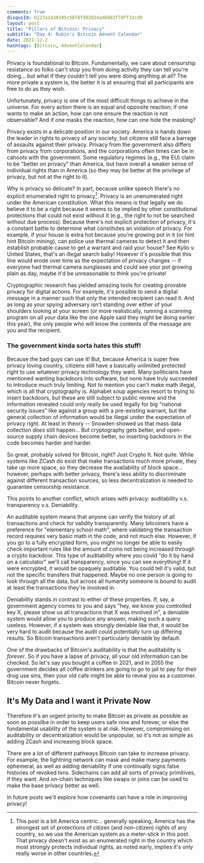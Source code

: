```yaml
---
comments: True
disqusId: 6227a1438395c50f6fd92024ad6083f7dff32cd9
layout: post
title: "Pillars of Bitcoin: Privacy"
subtitle: "Day 4: Rubin's Bitcoin Advent Calendar"
date: 2021-12-2
hashtags: [Bitcoin, AdventCalendar]
---
```


Privacy is foundational to Bitcoin. Fundamentally, we care about censorship
resistance so folks can't stop you from doing activity they can tell you're
doing… but what if they couldn't tell you were doing anything at all? The more
private a system is, the better it is at ensuring that all participants are free
to do as they wish.

Unfortunately, privacy is one of the most difficult things to achieve in the
universe. For every action there is an equal and opposite reaction; if one wants
to make an action, how can one ensure the reaction is not observable? And if one
masks the reaction, how can one hide the masking?

Privacy exists in a delicate position in our society. America is hands down the
leader in rights to privacy of any society, but citizens still face a barrage of
assaults against their privacy. Privacy from the government also differs from
privacy from corporations, and the corporations often times can be in cahoots
with the government. Some regulatory regimes (e.g., the EU) claim to be "better
on privacy" than America, but have overall a weaker sense of individual rights
than in America (so they may be better at the privilege of privacy, but not at
the right to it).

Why is privacy so delicate? In part, because unlike speech there's no explicit
enumerated right to privacy[^centric]. Privacy is an unenumerated right under
the American constitution. What this means is that legally we do believe it to
be a right because it seems to be implied by other constitutional protections
that could not exist without it (e.g., the right to not be searched without due
process).  Because there's not explicit protection of privacy, it's a constant
battle to determine what constitutes an violation of privacy. For example, if
your house is extra hot because you're growing pot in it (or hint hint Bitcoin
mining), can police use thermal cameras to detect it and then establish probable
cause to get a warrant and raid your house? See Kyllo v. United States, that's
an illegal search baby! However it's possible that this line would erode over
time as the expectation of privacy changes -- if everyone had thermal camera
sunglasses and could see your pot growing plain as day, maybe it'd be
unreasonable to think
you're private!

Cryptographic research has yielded amazing tools for creating provable privacy
for digital actions. For example, it's possible to send a digital message in a
manner such that only the intended recipient can read it. And as long as your
spying adversary isn't standing over either of your shoulders looking at your
screen (or more realistically, running a scanning program on all your data like
the one Apple said they might be doing earlier this year), the only people who
will know the contents of the message are you and the recipient.

### The government kinda sorta hates this stuff!

Because the bad guys can use it! But, because America is super free privacy
loving country, citizens still have a basically unlimited protected right to use
whatever privacy technology they want. Many politicians have mentioned wanting
backdoors into software, but none have truly succeeded to introduce much truly
limiting. Not to mention you can't make math illegal, which is all that
cryptography is. Alphabet soup agencies resort to trying to insert backdoors,
but these are still subject to public review and the information revealed could
only really be used legally for big "national security issues" like against a
group with a pre-existing warrant, but the general collection of information
would be illegal under the expectation of privacy right. At least in theory --
Snowden showed us that mass data collection
*does* still happen… But cryptography gets better, and open-source supply chain
devices become better, so inserting backdoors in the code becomes harder and
harder. 

So great, probably solved for Bitcoin, right? Just Crypto It. Not quite. While
systems like ZCash do exist that make transactions much more private, they take
up more space, so they decrease the availability of block space… however,
perhaps with better privacy, there's less ability to discriminate against
different transaction sources, so less decentralization is needed to guarantee
censorship resistance.

This points to another conflict, which arises with privacy: auditability v.s.
transparency v.s. Deniability.

An auditable system means that anyone can verify the history of all transactions
and check for validity transparently. Many bitcoiners have a preference for
"elementary school math", where validating the transaction record requires very
basic math in the code, and not much else. However, if you go to a fully
encrypted form, you might no longer be able to easily check important rules like
the amount of coins not being increased through a crypto backdoor. This type of
auditability where you could "do it by hand on a calculator" we'll call
transparency, since you can see everything! If it were encrypted, it would be
opaquely auditable. You could tell it's valid, but not the specific transfers
that happened. Maybe no one person is going to look through all the data, but
across all humanity someone is bound to audit at least the transactions they're
involved in.

Deniability stands in contrast to either of these properties. If, say, a
government agency comes to you and says "hey, we know you controlled key X,
please show us all transactions that X was involved in", a deniable system would
allow you to produce any answer, making such a query useless. However, if a
system was strongly deniable like that, it would be very hard to audit because
the audit could potentially turn up differing results. So Bitcoin transactions
aren't particularly deniable by default.

One of the drawbacks of Bitcoin's auditability is that the auditability is
*forever*. So if you have a lapse of privacy, all your old information can be
checked. So let's say you bought a coffee in 2021, and in 2055 the government
decides all coffee drinkers are going to go to jail to pay for their drug use
sins, then your old cafe might be able to reveal you as a customer. Bitcoin
never forgets.


## It's My Data and I want it Private Now
Therefore it's an urgent priority to make Bitcoin as private as possible as soon
as possilbe in order to keep users safe now and forever, or else the fundamental
usability of the system is at risk. However, compromising on auditability or
decentralization would be unpopular, so it's not as simple as adding ZCash and
increasing block space.

There are a lot of different pathways Bitcoin can take to increase privacy. For
example, the lightning network can mask and make many payments ephemeral, as
well as adding deniability if one continually signs false histories of revoked
txns.  Sidechains can add all sorts of privacy primitives, if they want. And
on-chain techniques like swaps or joins can be used to make the base privacy
better as well.

In future posts we'll explore how covenants can have a role in improving
privacy!

[^centric]: This post is a bit America centric... generally speaking, America has the strongest set of protections of citizen (and non-citizen) rights of any country, so we use the American system as a meter-stick in this post. That privacy doesn't exist as an enumerated right in the country which most strongly protects individual rights, as noted early, implies it's only really worse in other countries.